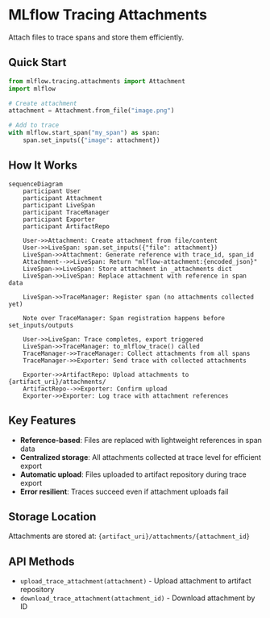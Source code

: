# MLflow Tracing Attachments

Attach files to trace spans and store them efficiently.

## Quick Start

```python
from mlflow.tracing.attachments import Attachment
import mlflow

# Create attachment
attachment = Attachment.from_file("image.png")

# Add to trace
with mlflow.start_span("my_span") as span:
    span.set_inputs({"image": attachment})
```

## How It Works

```mermaid
sequenceDiagram
    participant User
    participant Attachment
    participant LiveSpan
    participant TraceManager
    participant Exporter
    participant ArtifactRepo

    User->>Attachment: Create attachment from file/content
    User->>LiveSpan: span.set_inputs({"file": attachment})
    LiveSpan->>Attachment: Generate reference with trace_id, span_id
    Attachment-->>LiveSpan: Return "mlflow-attachment:{encoded_json}"
    LiveSpan->>LiveSpan: Store attachment in _attachments dict
    LiveSpan->>LiveSpan: Replace attachment with reference in span data

    LiveSpan->>TraceManager: Register span (no attachments collected yet)

    Note over TraceManager: Span registration happens before set_inputs/outputs

    User->>LiveSpan: Trace completes, export triggered
    LiveSpan->>TraceManager: to_mlflow_trace() called
    TraceManager->>TraceManager: Collect attachments from all spans
    TraceManager->>Exporter: Send trace with collected attachments

    Exporter->>ArtifactRepo: Upload attachments to {artifact_uri}/attachments/
    ArtifactRepo-->>Exporter: Confirm upload
    Exporter->>Exporter: Log trace with attachment references
```

## Key Features

- **Reference-based**: Files are replaced with lightweight references in span data
- **Centralized storage**: All attachments collected at trace level for efficient export
- **Automatic upload**: Files uploaded to artifact repository during trace export
- **Error resilient**: Traces succeed even if attachment uploads fail

## Storage Location

Attachments are stored at: `{artifact_uri}/attachments/{attachment_id}`

## API Methods

- `upload_trace_attachment(attachment)` - Upload attachment to artifact repository
- `download_trace_attachment(attachment_id)` - Download attachment by ID
